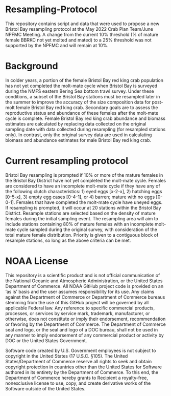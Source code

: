# Resampling-Protocol
This repository contains script and data that were used to propose a new Bristol Bay resampling protocol at the May 2022 Crab Plan Team/June NPFMC Meeting. A change from the current 10% threshold (% of mature female BBRKC not yet molted and mated) to a 25% threshold was not supported by the NPFMC and will remain at 10%. 

# Background 
In colder years, a portion of the female Bristol Bay red king crab population has not yet completed the molt-mate cycle when Bristol Bay is surveyed during the NMFS eastern Bering Sea bottom trawl survey. Under these conditions, a subset of the Bristol Bay stations must be resampled later in the summer to improve the accuracy of the size composition data for post-molt female Bristol Bay red king crab. Secondary goals are to assess the reproductive status and abundance of these females after the molt-mate cycle is complete. Female Bristol Bay red king crab abundance and biomass estimates are calculated by replacing data collected on the original sampling date with data collected during resampling (for resampled stations only). In contrast, only the original survey data are used in calculating biomass and abundance estimates for male Bristol Bay red king crab.

# Current resampling protocol
Bristol Bay resampling is prompted if 10% or more of the mature females in the Bristol Bay District have not yet completed the molt-mate cycle. Females are considered to have an incomplete molt-mate cycle if they have any of the following clutch characteristics: 1) eyed eggs [x-2-x], 2) hatching eggs [0-5-x], 3) empty egg cases [0-4-1], or 4) barren; mature with no eggs [0-0-1]. Females that have completed the molt-mate cycle have uneyed eggs. If resampling is prompted, it will occur at 20 stations within the Bristol Bay District. Resample stations are selected based on the density of mature females during the initial sampling event. The resampling area will aim to include stations containing 80% of mature females with an incomplete molt-mate cycle sampled during the original survey, with consideration of the total mature female distribution. Priority is given to a contiguous block of resample stations, so long as the above criteria can be met.

# NOAA License
This repository is a scientific product and is not official communication of the National Oceanic and Atmospheric Administration, or the United States Department of Commerce. All NOAA GitHub project code is provided on an ‘as is’ basis and the user assumes responsibility for its use. Any claims against the Department of Commerce or Department of Commerce bureaus stemming from the use of this GitHub project will be governed by all applicable Federal law. Any reference to specific commercial products, processes, or services by service mark, trademark, manufacturer, or otherwise, does not constitute or imply their endorsement, recommendation or favoring by the Department of Commerce. The Department of Commerce seal and logo, or the seal and logo of a DOC bureau, shall not be used in any manner to imply endorsement of any commercial product or activity by DOC or the United States Government.

Software code created by U.S. Government employees is not subject to copyright in the United States (17 U.S.C. §105). The United States/Department of Commerce reserve all rights to seek and obtain copyright protection in countries other than the United States for Software authored in its entirety by the Department of Commerce. To this end, the Department of Commerce hereby grants to Recipient a royalty-free, nonexclusive license to use, copy, and create derivative works of the Software outside of the United States.

